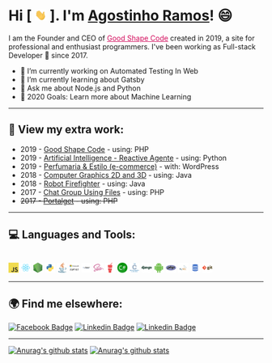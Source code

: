 # Hi [ <img height="22px" src="./wavingHand.gif" /> ]. I'm <a href="https://agostinhopinaramos.com/?github=1" target="_blank" >Agostinho Ramos</a>! 😄

I am the Founder and CEO of <a style="color:#d30c5c" href="https://goodshapecode.com/" >Good Shape Code</a> created in 2019, a site for professional and enthusiast programmers. I've been working as Full-stack Developer 🚀 since 2017.

- 🔭 I’m currently working on Automated Testing In Web
- 🌱 I’m currently learning about Gatsby
- 💬 Ask me about Node.js and Python
- 🥅 2020 Goals: Learn more about Machine Learning
<!--
- 👯 I’m finding ways to contribute to Open Source on GitHub
- 🤔 I’m looking for help with ...
  -->

---

<!-- INFO:START -->

## 📌 View my extra work:

- 2019 - [Good Shape Code](https://goodshapecode.com/) - using: PHP
- 2019 - [Artificial Intelligence - Reactive Agente]() - using: Python
- 2019 - [Perfumaria & Estilo (e-commerce)]() - with: WordPress
- 2018 - [Computer Graphics 2D and 3D](http://www.sal.ipg.pt/user/1012444/CG1819/CG1819.html) - using: Java
- 2018 - [Robot Firefighter](https://www.youtube.com/watch?v=JTuE9udsfE8) - using: Java
- 2017 - [Chat Group Using Files](#) - using: PHP
- <span style="text-decoration:line-through;" title="I gave up on the project" >2017 - [Portalget](https://github.com/agostinhopina95/Portalget_inc) - using: PHP</span>

---

## 💻 Languages and Tools:

<br/>
<img height="20" src="https://raw.githubusercontent.com/github/explore/80688e429a7d4ef2fca1e82350fe8e3517d3494d/topics/javascript/javascript.png">&nbsp;<img height="20" src="https://raw.githubusercontent.com/github/explore/80688e429a7d4ef2fca1e82350fe8e3517d3494d/topics/react/react.png">&nbsp;<img height="20" src="https://raw.githubusercontent.com/github/explore/80688e429a7d4ef2fca1e82350fe8e3517d3494d/topics/nodejs/nodejs.png">&nbsp;<img height="20" src="https://raw.githubusercontent.com/github/explore/80688e429a7d4ef2fca1e82350fe8e3517d3494d/topics/python/python.png">&nbsp;<img height="20" src="https://raw.githubusercontent.com/github/explore/80688e429a7d4ef2fca1e82350fe8e3517d3494d/topics/java/java.png">&nbsp;<img height="20" src="https://raw.githubusercontent.com/github/explore/80688e429a7d4ef2fca1e82350fe8e3517d3494d/topics/aspnet/aspnet.png">&nbsp;<img height="20" src="https://raw.githubusercontent.com/github/explore/80688e429a7d4ef2fca1e82350fe8e3517d3494d/topics/jquery/jquery.png">&nbsp;<img height="20" src="https://raw.githubusercontent.com/github/explore/80688e429a7d4ef2fca1e82350fe8e3517d3494d/topics/sass/sass.png">&nbsp;<img height="20" src="https://raw.githubusercontent.com/github/explore/80688e429a7d4ef2fca1e82350fe8e3517d3494d/topics/gulp/gulp.png">&nbsp;<img height="20" src="https://raw.githubusercontent.com/github/explore/80688e429a7d4ef2fca1e82350fe8e3517d3494d/topics/csharp/csharp.png">&nbsp;<img height="20" src="https://raw.githubusercontent.com/github/explore/80688e429a7d4ef2fca1e82350fe8e3517d3494d/topics/c/c.png">&nbsp;<img height="20" src="https://raw.githubusercontent.com/github/explore/80688e429a7d4ef2fca1e82350fe8e3517d3494d/topics/django/django.png">&nbsp;<img height="20" src="https://raw.githubusercontent.com/github/explore/80688e429a7d4ef2fca1e82350fe8e3517d3494d/topics/android/android.png">&nbsp;<img height="20" src="https://raw.githubusercontent.com/github/explore/80688e429a7d4ef2fca1e82350fe8e3517d3494d/topics/php/php.png">&nbsp;<img height="20" src="https://raw.githubusercontent.com/github/explore/80688e429a7d4ef2fca1e82350fe8e3517d3494d/topics/mysql/mysql.png">&nbsp;<img height="20" src="https://raw.githubusercontent.com/github/explore/80688e429a7d4ef2fca1e82350fe8e3517d3494d/topics/sql/sql.png">&nbsp;<img height="20" src="https://raw.githubusercontent.com/github/explore/80688e429a7d4ef2fca1e82350fe8e3517d3494d/topics/git/git.png">
<!-- INFO:END -->

---

## 🌍 Find me elsewhere:

[![Facebook Badge](https://img.shields.io/badge/-Facebook-blue?style=flat-square&logo=Facebook&logoColor=white&link=https://www.facebook.com/agostinhopinaramos/)](https://www.facebook.com/agostinhopinaramos/)
[![Linkedin Badge](https://img.shields.io/badge/-LinkedIn-blue?style=flat-square&logo=Linkedin&logoColor=white&link=https://www.linkedin.com/in/agostinhopinaramos/)](https://www.linkedin.com/in/agostinhopinaramos/)
[![Linkedin Badge](https://img.shields.io/badge/-Medium-black?style=flat-square&logo=Medium&logoColor=white&link=https://medium.com/@agostinhopina095)](https://medium.com/@agostinhopina095)

---

[![Anurag's github stats](https://github-readme-stats.vercel.app/api/top-langs/?username=agostinhopina95&hide_border=true&hide=html,css)](https://github.com/anuraghazra/github-readme-stats)
[![Anurag's github stats](https://github-readme-stats.vercel.app/api?username=agostinhopina95&show_icons=true&hide_border=true)](https://github.com/anuraghazra/github-readme-stats)
